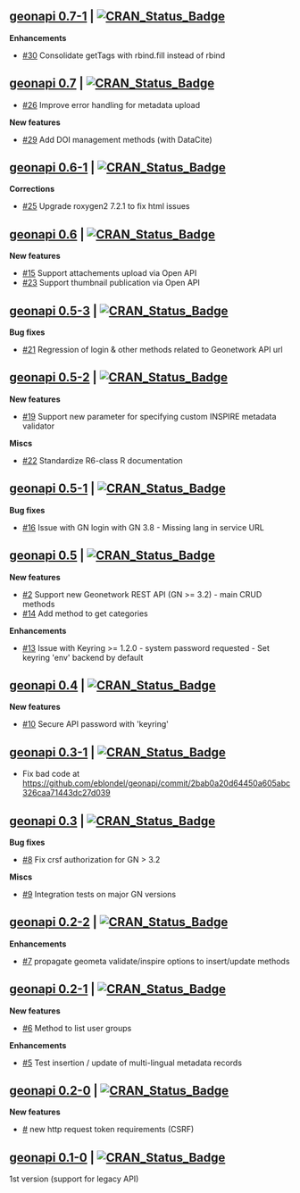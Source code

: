 ## [geonapi 0.7-1](https://github.com/eblondel/geonapi) | [![CRAN_Status_Badge](https://img.shields.io/badge/CRAN-published-blue.svg)](https://github.com/eblondel/geonapi)

**Enhancements**

* [#30](https://github.com/eblondel/geonapi/issues/30) Consolidate getTags with rbind.fill instead of rbind

## [geonapi 0.7](https://github.com/eblondel/geonapi) | [![CRAN_Status_Badge](https://img.shields.io/badge/CRAN-published-blue.svg)](https://github.com/eblondel/geonapi)


* [#26](https://github.com/eblondel/geonapi/issues/26) Improve error handling for metadata upload

**New features**

* [#29](https://github.com/eblondel/geonapi/issues/29) Add DOI management methods (with DataCite)

## [geonapi 0.6-1](https://cran.r-project.org/src/contrib/Archive/geonapi/geonapi_0.6-1.tar.gz) | [![CRAN_Status_Badge](https://img.shields.io/badge/CRAN-published-blue.svg)](https://cran.r-project.org/src/contrib/Archive/geonapi/geonapi_0.6-1.tar.gz)

**Corrections**

* [#25](https://github.com/eblondel/geonapi/issues/25) Upgrade roxygen2 7.2.1 to fix html issues

## [geonapi 0.6](https://cran.r-project.org/src/contrib/Archive/geonapi/geonapi_0.6.tar.gz) | [![CRAN_Status_Badge](https://img.shields.io/badge/CRAN-published-blue.svg)](https://cran.r-project.org/src/contrib/Archive/geonapi/geonapi_0.6.tar.gz)

**New features**

* [#15](https://github.com/eblondel/geonapi/issues/15) Support attachements upload via Open API
* [#23](https://github.com/eblondel/geonapi/issues/23) Support thumbnail publication via Open API 

## [geonapi 0.5-3](https://cran.r-project.org/src/contrib/Archive/geonapi/geonapi_0.5-3.tar.gz) | [![CRAN_Status_Badge](https://img.shields.io/badge/CRAN-published-blue.svg)](https://cran.r-project.org/src/contrib/Archive/geonapi/geonapi_0.5-3.tar.gz)

**Bug fixes**

* [#21](https://github.com/eblondel/geonapi/issues/21) Regression of login & other methods related to Geonetwork API url

## [geonapi 0.5-2](https://cran.r-project.org/src/contrib/Archive/geonapi/geonapi_0.5-2.tar.gz) | [![CRAN_Status_Badge](https://img.shields.io/badge/CRAN-published-blue.svg)](https://cran.r-project.org/src/contrib/Archive/geonapi/geonapi_0.5-2.tar.gz)

**New features**

* [#19](https://github.com/eblondel/geonapi/issues/19) Support new parameter for specifying custom INSPIRE metadata validator

**Miscs**

* [#22](https://github.com/eblondel/geonapi/issues/22) Standardize R6-class R documentation

## [geonapi 0.5-1](https://cran.r-project.org/src/contrib/Archive/geonapi/geonapi_0.5-1.tar.gz) | [![CRAN_Status_Badge](https://img.shields.io/badge/CRAN-published-blue.svg)](https://cran.r-project.org/src/contrib/Archive/geonapi/geonapi_0.5-1.tar.gz)

**Bug fixes**

* [#16](https://github.com/eblondel/geonapi/issues/16) Issue with GN login with GN 3.8 - Missing lang in service URL

## [geonapi 0.5](https://cran.r-project.org/src/contrib/Archive/geonapi/geonapi_0.5.tar.gz) | [![CRAN_Status_Badge](https://img.shields.io/badge/CRAN-published-blue.svg)](https://cran.r-project.org/src/contrib/Archive/geonapi/geonapi_0.5.tar.gz)

**New features**

* [#2](https://github.com/eblondel/geonapi/issues/2) Support new Geonetwork REST API (GN >= 3.2) - main CRUD methods
* [#14](https://github.com/eblondel/geonapi/issues/14) Add method to get categories 

**Enhancements**

* [#13](https://github.com/eblondel/geonapi/issues/13) Issue with Keyring >= 1.2.0 - system password requested - Set keyring 'env' backend by default

## [geonapi 0.4](https://cran.r-project.org/src/contrib/Archive/geonapi/geonapi_0.4.tar.gz) | [![CRAN_Status_Badge](https://img.shields.io/badge/CRAN-published-blue.svg)](https://cran.r-project.org/src/contrib/Archive/geonapi/geonapi_0.4.tar.gz)

**New features**

* [#10](https://github.com/eblondel/geonapi/issues/10) Secure API password with 'keyring'

## [geonapi 0.3-1](https://cran.r-project.org/src/contrib/Archive/geonapi/geonapi_0.3-1.tar.gz) | [![CRAN_Status_Badge](https://img.shields.io/badge/CRAN-published-blue.svg)](https://cran.r-project.org/src/contrib/Archive/geonapi/geonapi_0.3-1.tar.gz)

* Fix bad code at https://github.com/eblondel/geonapi/commit/2bab0a20d64450a605abc326caa71443dc27d039

## [geonapi 0.3](https://cran.r-project.org/src/contrib/Archive/geonapi/geonapi_0.3.tar.gz) | [![CRAN_Status_Badge](https://img.shields.io/badge/CRAN-published-blue.svg)](https://cran.r-project.org/src/contrib/Archive/geonapi/geonapi_0.3.tar.gz)

**Bug fixes**

* [#8](https://github.com/eblondel/geonapi/issues/8) Fix crsf authorization for GN > 3.2

**Miscs**

* [#9](https://github.com/eblondel/geonapi/issues/9) Integration tests on major GN versions


## [geonapi 0.2-2](https://cran.r-project.org/src/contrib/Archive/geonapi/geonapi_0.2-2.tar.gz) | [![CRAN_Status_Badge](https://img.shields.io/badge/CRAN-published-blue.svg)](https://cran.r-project.org/src/contrib/Archive/geonapi/geonapi_0.2-2.tar.gz)

**Enhancements**

* [#7](https://github.com/eblondel/geonapi/issues/7) propagate geometa validate/inspire options to insert/update methods


## [geonapi 0.2-1](https://cran.r-project.org/src/contrib/Archive/geonapi/geonapi_0.2-1.tar.gz) | [![CRAN_Status_Badge](https://img.shields.io/badge/CRAN-published-blue.svg)](https://cran.r-project.org/src/contrib/Archive/geonapi/geonapi_0.2-1.tar.gz)

**New features**

* [#6](https://github.com/eblondel/geonapi/issues/6) Method to list user groups

**Enhancements**

* [#5](https://github.com/eblondel/geonapi/issues/5) Test insertion / update of multi-lingual metadata records


## [geonapi 0.2-0](https://cran.r-project.org/src/contrib/Archive/geonapi/geonapi_0.2-0.tar.gz) | [![CRAN_Status_Badge](https://img.shields.io/badge/CRAN-published-blue.svg)](https://cran.r-project.org/src/contrib/Archive/geonapi/geonapi_0.2-0.tar.gz)

**New features**

* [#](https://github.com/eblondel/geonapi/issues/4) new http request token requirements (CSRF)

## [geonapi 0.1-0](https://cran.r-project.org/src/contrib/Archive/geonapi/geonapi_0.1-0.tar.gz) | [![CRAN_Status_Badge](https://img.shields.io/badge/CRAN-published-blue.svg)](https://cran.r-project.org/src/contrib/Archive/geonapi/geonapi_0.1-0.tar.gz)

1st version (support for legacy API)